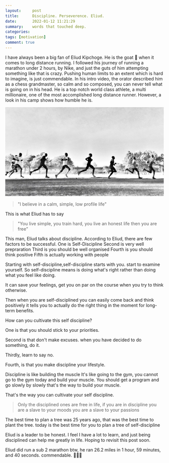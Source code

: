 ```yaml
---
layout:     post
title:      Discipline. Perseverence. Eliud.
date:       2022-01-12 11:21:29
summary:    words that touched deep.
categories: 
tags: [motivation]
comment: true
---
```


I have always been a big fan of Eliud Kipchoge. He is the goat 🐐 when it comes to long distance running. I followed his journey of running a marathon under 2 hours, by Nike, and just the guts of him attempting something like that is crazy. Pushing human limits to an extent which is hard to imagine, is just commendable. In his intro video, the orator described him as a chess grandmaster, so calm and so composed, you can never tell what is going on in his head. He is a top notch world class athlete, a multi millionaire, one of the most accomplished long distance runner. However, a look in his camp shows how humble he is.

![](../images/eliud.jpeg)
> "I believe in a calm, simple, low profile life"

This is what Eliud has to say

> "You live simple, you train hard, you live an honest life then you are free" 

This man, Eliud talks about discipline.
According to Eliud, there are few factors to be successful.
One is Self-Discipline
Second is very well prepraration
Third is you should be well organised
Fourth is you should think positive
Fifth is actually working with people

Starting with self-discipline,self-discipline starts with you. start to examine yourself.
So self-discipline means is doing what's right rather than doing what you feel like doing.

It can save your feelings, get you on par on the course when you try to think otherwise.

Then when you are self-disciplined you can easily come back and think positively it tells you to actually do the right thing in the moment for long-term benefits.

How can you cultivate this self discipline?

One is that you should stick to your priorities.

Second is that don't make excuses. when you have decided to do something, do it.

Thirdly, learn to say no. 

Fourth, is that you make discipline your lifestyle.

Discipline is like building the muscle
It's like going to the gym, you cannot go to the gym today and build your muscle.
You should get a program and go slowly by slowly that's the way to build your muscle. 

That's the way you can cultivate your self discipline.

> Only the disciplined ones are free in life, if you are in discipline you are a slave to your moods you are a slave to your passions


The best time to plan a tree was 25 years ago, that was the best time to plant the tree. today is the best time for you to plan a tree of self-discipline

Eliud is a leader to be honest. I feel I have a lot to learn, and just being disciplined can help me greatly in life. Hoping to revisit this post soon.

Eliud did run a sub 2 marathon btw, he ran 26.2 miles in 1 hour, 59 minutes, and 40 seconds. commendable. 👏🏼💨